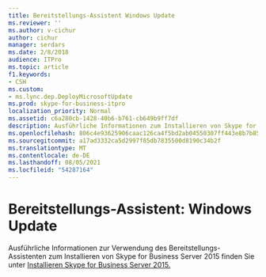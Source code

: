 ```yaml
---
title: Bereitstellungs-Assistent Windows Update
ms.reviewer: ''
ms.author: v-cichur
author: cichur
manager: serdars
ms.date: 2/8/2018
audience: ITPro
ms.topic: article
f1.keywords:
- CSH
ms.custom:
- ms.lync.dep.DeployMicrosoftUpdate
ms.prod: skype-for-business-itpro
localization_priority: Normal
ms.assetid: c6a280cb-1428-40b6-b761-cb649b9ff7df
description: Ausführliche Informationen zum Installieren von Skype for Business Server 2015 mithilfe des Bereitstellungs-Assistenten finden Sie unter Install Skype for Business Server 2015.
ms.openlocfilehash: 806c4e93625906caac126ca4f5bd2ab04550307ff443e8b7b85d7f8d8d05ea68
ms.sourcegitcommit: a17ad3332ca5d2997f85db7835500d8190c34b2f
ms.translationtype: MT
ms.contentlocale: de-DE
ms.lasthandoff: 08/05/2021
ms.locfileid: "54287164"
---
```

# <a name="deployment-wizard-windows-update"></a>Bereitstellungs-Assistent: Windows Update
 
Ausführliche Informationen zur Verwendung des Bereitstellungs-Assistenten zum Installieren von Skype for Business Server 2015 finden Sie unter [Installieren Skype for Business Server 2015.](../../deploy/install/install.md)
  

